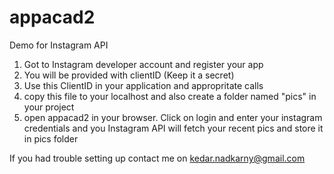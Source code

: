 # appacad2
Demo for Instagram API

1. Got to Instagram developer account and register your app
2. You will be provided with clientID (Keep it a secret)
3. Use this ClientID in your application and appropritate calls
4. copy this file to your localhost and also create a folder named "pics" in your project
5. open appacad2 in your browser. Click on login and enter your instagram credentials and you Instagram API will fetch your recent pics and store it in pics folder

If you had trouble setting up contact me on kedar.nadkarny@gmail.com
